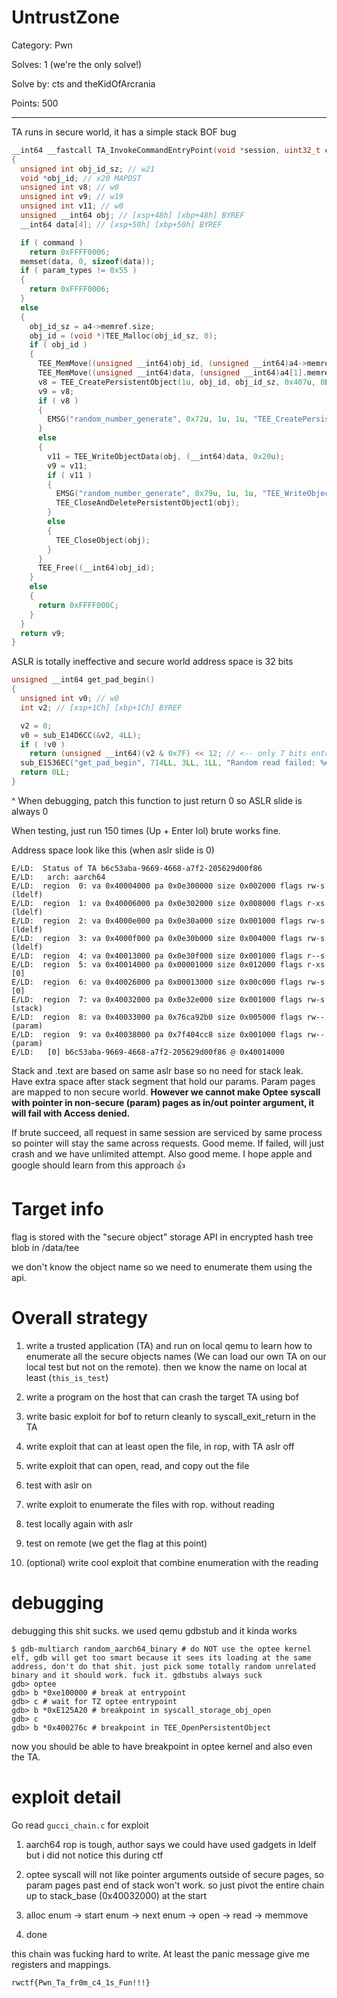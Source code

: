 # UntrustZone

Category: Pwn

Solves: 1 (we're the only solve!)

Solve by: cts and theKidOfArcrania

Points: 500

---

TA runs in secure world, it has a simple stack BOF bug

```c
__int64 __fastcall TA_InvokeCommandEntryPoint(void *session, uint32_t command, uint32_t param_types, TEE_Param *a4)
{
  unsigned int obj_id_sz; // w21
  void *obj_id; // x20 MAPDST
  unsigned int v8; // w0
  unsigned int v9; // w19
  unsigned int v11; // w0
  unsigned __int64 obj; // [xsp+48h] [xbp+48h] BYREF
  __int64 data[4]; // [xsp+50h] [xbp+50h] BYREF

  if ( command )
    return 0xFFFF0006;
  memset(data, 0, sizeof(data));
  if ( param_types != 0x55 )
  {
    return 0xFFFF0006;
  }
  else
  {
    obj_id_sz = a4->memref.size;
    obj_id = (void *)TEE_Malloc(obj_id_sz, 0);
    if ( obj_id )
    {
      TEE_MemMove((unsigned __int64)obj_id, (unsigned __int64)a4->memref.buffer, obj_id_sz);
      TEE_MemMove((unsigned __int64)data, (unsigned __int64)a4[1].memref.buffer, a4[1].memref.size);// <-- stack BOF
      v8 = TEE_CreatePersistentObject(1u, obj_id, obj_id_sz, 0x407u, 0LL, 0LL, 0, &obj);
      v9 = v8;
      if ( v8 )
      {
        EMSG("random_number_generate", 0x72u, 1u, 1u, "TEE_CreatePersistentObject failed 0x%08x", v8);
      }
      else
      {
        v11 = TEE_WriteObjectData(obj, (__int64)data, 0x20u);
        v9 = v11;
        if ( v11 )
        {
          EMSG("random_number_generate", 0x79u, 1u, 1u, "TEE_WriteObjectData failed 0x%08x", v11);
          TEE_CloseAndDeletePersistentObject1(obj);
        }
        else
        {
          TEE_CloseObject(obj);
        }
      }
      TEE_Free((__int64)obj_id);
    }
    else
    {
      return 0xFFFF000C;
    }
  }
  return v9;
}
```

ASLR is totally ineffective and secure world address space is 32 bits

```c
unsigned __int64 get_pad_begin()
{
  unsigned int v0; // w0
  int v2; // [xsp+1Ch] [xbp+1Ch] BYREF

  v2 = 0;
  v0 = sub_E14D6CC(&v2, 4LL);
  if ( !v0 )
    return (unsigned __int64)(v2 & 0x7F) << 12; // <-- only 7 bits entropy
  sub_E1536EC("get_pad_begin", 714LL, 3LL, 1LL, "Random read failed: %#x", v0);
  return 0LL;
}
```

^ When debugging, patch this function to just return 0 so ASLR slide is always 0

When testing, just run 150 times (Up + Enter lol) brute works fine.

Address space look like this (when aslr slide is 0)

```
E/LD:  Status of TA b6c53aba-9669-4668-a7f2-205629d00f86
E/LD:   arch: aarch64
E/LD:  region  0: va 0x40004000 pa 0x0e300000 size 0x002000 flags rw-s (ldelf)
E/LD:  region  1: va 0x40006000 pa 0x0e302000 size 0x008000 flags r-xs (ldelf)
E/LD:  region  2: va 0x4000e000 pa 0x0e30a000 size 0x001000 flags rw-s (ldelf)
E/LD:  region  3: va 0x4000f000 pa 0x0e30b000 size 0x004000 flags rw-s (ldelf)
E/LD:  region  4: va 0x40013000 pa 0x0e30f000 size 0x001000 flags r--s
E/LD:  region  5: va 0x40014000 pa 0x00001000 size 0x012000 flags r-xs [0]
E/LD:  region  6: va 0x40026000 pa 0x00013000 size 0x00c000 flags rw-s [0]
E/LD:  region  7: va 0x40032000 pa 0x0e32e000 size 0x001000 flags rw-s (stack)
E/LD:  region  8: va 0x40033000 pa 0x76ca92b0 size 0x005000 flags rw-- (param)
E/LD:  region  9: va 0x40038000 pa 0x7f404cc8 size 0x001000 flags rw-- (param)
E/LD:   [0] b6c53aba-9669-4668-a7f2-205629d00f86 @ 0x40014000
```

Stack and .text are based on same aslr base so no need for stack leak. Have extra space after stack segment that hold our params. Param pages are mapped to non secure world. **However we cannot make Optee syscall with pointer in non-secure (param) pages as in/out pointer argument, it will fail with Access denied.**

If brute succeed, all request in same session are serviced by same process so pointer will stay the same across requests. Good meme. If failed, will just crash and we have unlimited attempt. Also good meme. I hope apple and google should learn from this approach :+1:

# Target info

flag is stored with the "secure object" storage API in encrypted hash tree blob in /data/tee

we don't know the object name so we need to enumerate them using the api.

# Overall strategy

1. write a trusted application (TA) and run on local qemu to learn how to enumerate all the secure objects names (We can load our own TA on our local test but not on the remote). then we know the name on local at least (`this_is_test`)

2. write a program on the host that can crash the target TA using bof

3. write basic exploit for bof to return cleanly to syscall_exit_return in the TA

4. write exploit that can at least open the file, in rop, with TA aslr off

5. write exploit that can open, read, and copy out the file

6. test with aslr on

7. write exploit to enumerate the files with rop. without reading

8. test locally again with aslr

9. test on remote (we get the flag at this point)

10. (optional) write cool exploit that combine enumeration with the reading

# debugging

debugging this shit sucks. we used qemu gdbstub and it kinda works

```
$ gdb-multiarch random_aarch64_binary # do NOT use the optee kernel elf, gdb will get too smart because it sees its loading at the same address, don't do that shit. just pick some totally random unrelated binary and it should work. fuck it. gdbstubs always suck
gdb> optee
gdb> b *0xe100000 # break at entrypoint
gdb> c # wait for TZ optee entrypoint
gdb> b *0xE125A20 # breakpoint in syscall_storage_obj_open
gdb> c
gdb> b *0x400276c # breakpoint in TEE_OpenPersistentObject
```

now you should be able to have breakpoint in optee kernel and also even the TA.

# exploit detail

Go read `gucci_chain.c` for exploit

1. aarch64 rop is tough, author says we could have used gadgets in ldelf but i did not notice this during ctf

2. optee syscall will not like pointer arguments outside of secure pages, so param pages past end of stack won't work. so just pivot the entire chain up to stack_base (0x40032000) at the start

3. alloc enum -> start enum -> next enum -> open -> read -> memmove

4. done

this chain was fucking hard to write. At least the panic message give me registers and mappings.

`rwctf{Pwn_Ta_fr0m_c4_1s_Fun!!!}`
